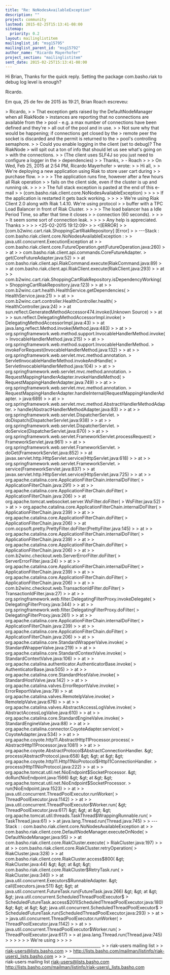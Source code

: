 ```yaml
---
title: "Re: NoNodesAvailableException"
description: ""
project: community
lastmod: 2015-02-25T15:13:41-08:00
sitemap:
  priority: 0.2
layout: mailinglistitem
mailinglist_id: "msg15795"
mailinglist_parent_id: "msg15792"
author_name: "Ricardo Mayerhofer"
project_section: "mailinglistitem"
sent_date: 2015-02-25T15:13:41-08:00
---
```



Hi Brian,
Thanks for the quick reply. Setting the package com.basho.riak to debug log
level is enough?

Ricardo.

Em qua, 25 de fev de 2015 às 19:21, Brian Roach  escreveu:

&gt; Ricardo,
&gt;
&gt; That exception gets raised by the DefaultNodeManager when all RiakNode
&gt; instances are reporting that no connections are available from the
&gt; pool - e.g. a max number of connections have been defined and they're
&gt; all out of the pool and in use.
&gt;
&gt; Not sure why that would be happening; if connections get closed by the
&gt; remote peer the socket is discarded and the permit is returned to the
&gt; pool's controlling semaphore.
&gt;
&gt; Could you enable logging in the client (set to debug)? The RiakNode
&gt; will spit out a ton of info that should let us see what's going on
&gt; with the connections.
&gt;
&gt; (The client uses SLF4J so you just need to configure a logger in the
&gt; dependencies)
&gt;
&gt; Thanks,
&gt; - Roach
&gt;
&gt;
&gt; On Wed, Feb 25, 2015 at 2:54 PM, Ricardo Mayerhofer
&gt;  wrote:
&gt; &gt; Hi all,
&gt; &gt; We're deploying a new application using Riak to store user cart during
&gt; &gt; purchase flow.
&gt; &gt;
&gt; &gt; The application runs fine, however after a few hours all Riak operation
&gt; &gt; fails on the client side, even if the cluster is up and running ok.
&gt; &gt;
&gt; &gt; The full stack exception is pasted at the end of this e-mail
&gt; &gt; (com.basho.riak.client.core.NoNodesAvailableException)
&gt; &gt;
&gt; &gt; If the application is restarted it gets back working.
&gt; &gt;
&gt; &gt; We're using Riak Client 2.0 along with Riak 1.4.10. We're using protocol
&gt; &gt; buffer with a TPC Load Balancer in front of Riak Cluster.
&gt; &gt;
&gt; &gt; The load balancer has a Idle Period Time, so after that time it closes
&gt; &gt; connection (60 seconds).
&gt; &gt;
&gt; &gt; It seem some sort of connection leak.
&gt; &gt;
&gt; &gt; Any help is appreciated. Thanks
&gt; &gt;
&gt; &gt; &lt;25-02-2015 19:12:09&gt; 
&gt; &gt;   &lt;[ERROR]
&gt; &gt; [com.b2winc.cart.riak.ShoppingCartRiakRepository] [Error]
&gt; &gt; ---Stack : com.basho.riak.client.core.NoNodesAvailableException :
&gt; &gt; java.util.concurrent.ExecutionException at
&gt; &gt; com.basho.riak.client.core.FutureOperation.get(FutureOperation.java:260)
&gt; &gt; at
&gt; &gt; com.basho.riak.client.api.commands.CoreFutureAdapter.
&gt; get(CoreFutureAdapter.java:52)
&gt; &gt; at com.basho.riak.client.api.RiakCommand.execute(RiakCommand.java:89)
&gt; &gt; at com.basho.riak.client.api.RiakClient.execute(RiakClient.java:293)
&gt; &gt; at
&gt; &gt; com.b2winc.cart.riak.ShoppingCartRiakRepository.isDependencyWorking(
&gt; ShoppingCartRiakRepository.java:123)
&gt; &gt; at
&gt; &gt; com.b2winc.cart.health.HealthService.getDependencies(
&gt; HealthService.java:21)
&gt; &gt; at
&gt; &gt; com.b2winc.cart.controller.HealthController.health(
&gt; HealthController.java:24)
&gt; &gt; at sun.reflect.GeneratedMethodAccessor474.invoke(Unknown Source)
&gt; &gt; at
&gt; &gt; sun.reflect.DelegatingMethodAccessorImpl.invoke(
&gt; DelegatingMethodAccessorImpl.java:43)
&gt; &gt; at java.lang.reflect.Method.invoke(Method.java:483)
&gt; &gt; at
&gt; &gt; org.springframework.web.method.support.InvocableHandlerMethod.invoke(
&gt; InvocableHandlerMethod.java:215)
&gt; &gt; at
&gt; &gt; org.springframework.web.method.support.InvocableHandlerMethod.
&gt; invokeForRequest(InvocableHandlerMethod.java:132)
&gt; &gt; at
&gt; &gt; org.springframework.web.servlet.mvc.method.annotation.
&gt; ServletInvocableHandlerMethod.invokeAndHandle(
&gt; ServletInvocableHandlerMethod.java:104)
&gt; &gt; at
&gt; &gt; org.springframework.web.servlet.mvc.method.annotation.
&gt; RequestMappingHandlerAdapter.invokeHandleMethod(
&gt; RequestMappingHandlerAdapter.java:749)
&gt; &gt; at
&gt; &gt; org.springframework.web.servlet.mvc.method.annotation.
&gt; RequestMappingHandlerAdapter.handleInternal(RequestMappingHandlerAdapter.
&gt; java:689)
&gt; &gt; at
&gt; &gt; org.springframework.web.servlet.mvc.method.AbstractHandlerMethodAdapter.
&gt; handle(AbstractHandlerMethodAdapter.java:83)
&gt; &gt; at
&gt; &gt; org.springframework.web.servlet.DispatcherServlet.
&gt; doDispatch(DispatcherServlet.java:938)
&gt; &gt; at
&gt; &gt; org.springframework.web.servlet.DispatcherServlet.
&gt; doService(DispatcherServlet.java:870)
&gt; &gt; at
&gt; &gt; org.springframework.web.servlet.FrameworkServlet.processRequest(
&gt; FrameworkServlet.java:961)
&gt; &gt; at
&gt; &gt; org.springframework.web.servlet.FrameworkServlet.
&gt; doGet(FrameworkServlet.java:852)
&gt; &gt; at javax.servlet.http.HttpServlet.service(HttpServlet.java:618)
&gt; &gt; at
&gt; &gt; org.springframework.web.servlet.FrameworkServlet.
&gt; service(FrameworkServlet.java:837)
&gt; &gt; at javax.servlet.http.HttpServlet.service(HttpServlet.java:725)
&gt; &gt; at
&gt; &gt; org.apache.catalina.core.ApplicationFilterChain.internalDoFilter(
&gt; ApplicationFilterChain.java:291)
&gt; &gt; at
&gt; &gt; org.apache.catalina.core.ApplicationFilterChain.doFilter(
&gt; ApplicationFilterChain.java:206)
&gt; &gt; at org.apache.tomcat.websocket.server.WsFilter.doFilter(
&gt; WsFilter.java:52)
&gt; &gt; at
&gt; &gt; org.apache.catalina.core.ApplicationFilterChain.internalDoFilter(
&gt; ApplicationFilterChain.java:239)
&gt; &gt; at
&gt; &gt; org.apache.catalina.core.ApplicationFilterChain.doFilter(
&gt; ApplicationFilterChain.java:206)
&gt; &gt; at com.ocpsoft.pretty.PrettyFilter.doFilter(PrettyFilter.java:145)
&gt; &gt; at
&gt; &gt; org.apache.catalina.core.ApplicationFilterChain.internalDoFilter(
&gt; ApplicationFilterChain.java:239)
&gt; &gt; at
&gt; &gt; org.apache.catalina.core.ApplicationFilterChain.doFilter(
&gt; ApplicationFilterChain.java:206)
&gt; &gt; at
&gt; &gt; com.b2winc.checkout.web.ServerErrorFilter.doFilter(
&gt; ServerErrorFilter.java:24)
&gt; &gt; at
&gt; &gt; org.apache.catalina.core.ApplicationFilterChain.internalDoFilter(
&gt; ApplicationFilterChain.java:239)
&gt; &gt; at
&gt; &gt; org.apache.catalina.core.ApplicationFilterChain.doFilter(
&gt; ApplicationFilterChain.java:206)
&gt; &gt; at
&gt; &gt; com.b2winc.checkout.web.TransactionIdFilter.doFilter(
&gt; TransactionIdFilter.java:27)
&gt; &gt; at
&gt; &gt; org.springframework.web.filter.DelegatingFilterProxy.invokeDelegate(
&gt; DelegatingFilterProxy.java:344)
&gt; &gt; at
&gt; &gt; org.springframework.web.filter.DelegatingFilterProxy.doFilter(
&gt; DelegatingFilterProxy.java:261)
&gt; &gt; at
&gt; &gt; org.apache.catalina.core.ApplicationFilterChain.internalDoFilter(
&gt; ApplicationFilterChain.java:239)
&gt; &gt; at
&gt; &gt; org.apache.catalina.core.ApplicationFilterChain.doFilter(
&gt; ApplicationFilterChain.java:206)
&gt; &gt; at
&gt; &gt; org.apache.catalina.core.StandardWrapperValve.invoke(
&gt; StandardWrapperValve.java:219)
&gt; &gt; at
&gt; &gt; org.apache.catalina.core.StandardContextValve.invoke(
&gt; StandardContextValve.java:106)
&gt; &gt; at
&gt; &gt; org.apache.catalina.authenticator.AuthenticatorBase.invoke(
&gt; AuthenticatorBase.java:505)
&gt; &gt; at
&gt; &gt; org.apache.catalina.core.StandardHostValve.invoke(
&gt; StandardHostValve.java:142)
&gt; &gt; at
&gt; &gt; org.apache.catalina.valves.ErrorReportValve.invoke(
&gt; ErrorReportValve.java:79)
&gt; &gt; at org.apache.catalina.valves.RemoteIpValve.invoke(
&gt; RemoteIpValve.java:676)
&gt; &gt; at
&gt; &gt; org.apache.catalina.valves.AbstractAccessLogValve.invoke(
&gt; AbstractAccessLogValve.java:610)
&gt; &gt; at
&gt; &gt; org.apache.catalina.core.StandardEngineValve.invoke(
&gt; StandardEngineValve.java:88)
&gt; &gt; at
&gt; &gt; org.apache.catalina.connector.CoyoteAdapter.service(
&gt; CoyoteAdapter.java:534)
&gt; &gt; at
&gt; &gt; org.apache.coyote.http11.AbstractHttp11Processor.process(
&gt; AbstractHttp11Processor.java:1081)
&gt; &gt; at
&gt; &gt; org.apache.coyote.AbstractProtocol$AbstractConnectionHandler.
&gt; process(AbstractProtocol.java:658)
&gt; &gt; at
&gt; &gt; org.apache.coyote.http11.Http11NioProtocol$Http11ConnectionHandler.
&gt; process(Http11NioProtocol.java:222)
&gt; &gt; at
&gt; &gt; org.apache.tomcat.util.net.NioEndpoint$SocketProcessor.
&gt; doRun(NioEndpoint.java:1566)
&gt; &gt; at
&gt; &gt; org.apache.tomcat.util.net.NioEndpoint$SocketProcessor.
&gt; run(NioEndpoint.java:1523)
&gt; &gt; at
&gt; &gt; java.util.concurrent.ThreadPoolExecutor.runWorker(
&gt; ThreadPoolExecutor.java:1142)
&gt; &gt; at
&gt; &gt; java.util.concurrent.ThreadPoolExecutor$Worker.run(
&gt; ThreadPoolExecutor.java:617)
&gt; &gt; at
&gt; &gt; org.apache.tomcat.util.threads.TaskThread$WrappingRunnable.run(
&gt; TaskThread.java:61)
&gt; &gt; at java.lang.Thread.run(Thread.java:745)
&gt; &gt; ---Stack : : com.basho.riak.client.core.NoNodesAvailableException at
&gt; &gt; com.basho.riak.client.core.DefaultNodeManager.executeOnNode(
&gt; DefaultNodeManager.java:95)
&gt; &gt; at com.basho.riak.client.core.RiakCluster.execute(
&gt; RiakCluster.java:197)
&gt; &gt; at
&gt; &gt; com.basho.riak.client.core.RiakCluster.retryOperation(
&gt; RiakCluster.java:328)
&gt; &gt; at com.basho.riak.client.core.RiakCluster.access$800(
&gt; RiakCluster.java:44)
&gt; &gt; at
&gt; &gt; com.basho.riak.client.core.RiakCluster$RetryTask.run(
&gt; RiakCluster.java:340)
&gt; &gt; at java.util.concurrent.Executors$RunnableAdapter.
&gt; call(Executors.java:511)
&gt; &gt; at java.util.concurrent.FutureTask.run(FutureTask.java:266)
&gt; &gt; at
&gt; &gt; java.util.concurrent.ScheduledThreadPoolExecutor$
&gt; ScheduledFutureTask.access$201(ScheduledThreadPoolExecutor.java:180)
&gt; &gt; at
&gt; &gt; java.util.concurrent.ScheduledThreadPoolExecutor$
&gt; ScheduledFutureTask.run(ScheduledThreadPoolExecutor.java:293)
&gt; &gt; at
&gt; &gt; java.util.concurrent.ThreadPoolExecutor.runWorker(
&gt; ThreadPoolExecutor.java:1142)
&gt; &gt; at
&gt; &gt; java.util.concurrent.ThreadPoolExecutor$Worker.run(
&gt; ThreadPoolExecutor.java:617)
&gt; &gt; at java.lang.Thread.run(Thread.java:745)
&gt; &gt;
&gt; &gt;
&gt; &gt; We're using
&gt; &gt;
&gt; &gt; \_\_\_\_\_\_\_\_\_\_\_\_\_\_\_\_\_\_\_\_\_\_\_\_\_\_\_\_\_\_\_\_\_\_\_\_\_\_\_\_\_\_\_\_\_\_\_
&gt; &gt; riak-users mailing list
&gt; &gt; riak-users@lists.basho.com
&gt; &gt; http://lists.basho.com/mailman/listinfo/riak-users\_lists.basho.com
&gt; &gt;
&gt;
\_\_\_\_\_\_\_\_\_\_\_\_\_\_\_\_\_\_\_\_\_\_\_\_\_\_\_\_\_\_\_\_\_\_\_\_\_\_\_\_\_\_\_\_\_\_\_
riak-users mailing list
riak-users@lists.basho.com
http://lists.basho.com/mailman/listinfo/riak-users\_lists.basho.com

